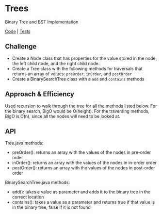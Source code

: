# Trees
Binary Tree and BST Implementation

[Code](https://github.com/janiekyu/data-structures-and-algorithms/tree/master/code401challenges/src/main/java/code401challenges/tree) | [Tests](https://github.com/janiekyu/data-structures-and-algorithms/tree/master/code401challenges/src/test/java/code401challenges/tree)

## Challenge
- Create a Node class that has properties for the value stored in the node, the left child node, and the right child node.
- Create a Tree class with the following methods for traversals that returns an array of values: `preOrder`, `inOrder`, and `postOrder`
- Create a BinarySearchTree class with a `add` and `contains` methods

## Approach & Efficiency
Used recursion to walk through the tree for all the methods listed below. For the binary search, BigO would be O(height). For the traversing methods, BigO is O(n), since all the nodes will need to be looked at. 

## API
Tree.java methods: 
- preOrder(): returns an array with the values of the nodes in pre-order order
- inOrder(): returns an array with the values of the nodes in in-order order
- postOrder(): returns an array with the values of the nodes in post-order order

BinarySearchTree.java methods:
- add(): takes a value as parameter and adds it to the binary tree in the correct location
- contains(): takes a value as a parameter and returns true if that value is in the binary tree, false if it is not found
